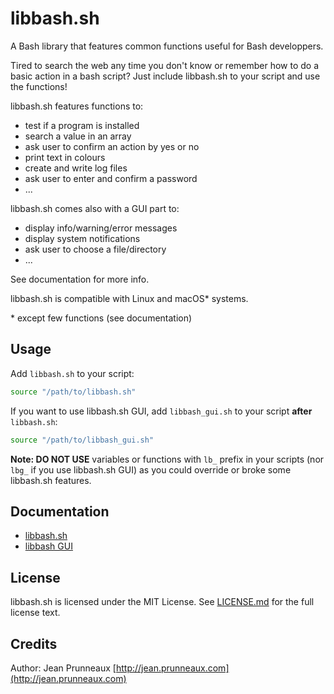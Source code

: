 # libbash.sh
A Bash library that features common functions useful for Bash developpers.

Tired to search the web any time you don't know or remember how to do a basic action in a bash script?
Just include libbash.sh to your script and use the functions!

libbash.sh features functions to:
- test if a program is installed
- search a value in an array
- ask user to confirm an action by yes or no
- print text in colours
- create and write log files
- ask user to enter and confirm a password
- ...

libbash.sh comes also with a GUI part to:
- display info/warning/error messages
- display system notifications
- ask user to choose a file/directory
- ...

See documentation for more info.

libbash.sh is compatible with Linux and macOS* systems.

\* except few functions (see documentation)

## Usage
Add `libbash.sh` to your script:
```bash
source "/path/to/libbash.sh"
```

If you want to use libbash.sh GUI, add `libbash_gui.sh` to your script **after** `libbash.sh`:
```bash
source "/path/to/libbash_gui.sh"
```

**Note: DO NOT USE** variables or functions with `lb_` prefix in your scripts
(nor `lbg_` if you use libbash.sh GUI) as you could override or broke some libbash.sh features.

## Documentation
- [libbash.sh](docs/libbash.md)
- [libbash GUI](docs/libbash_gui.md)

## License
libbash.sh is licensed under the MIT License. See [LICENSE.md](LICENSE.md) for the full license text.

## Credits
Author: Jean Prunneaux [http://jean.prunneaux.com](http://jean.prunneaux.com)
